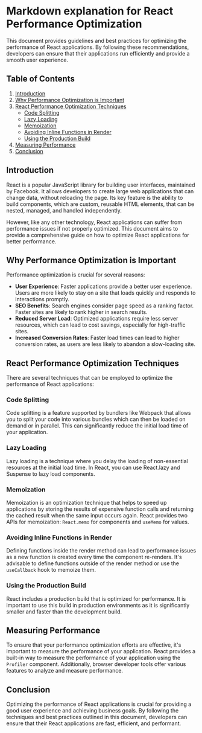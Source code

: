 # Markdown explanation for React Performance Optimization

This document provides guidelines and best practices for optimizing the performance of React applications. By following these recommendations, developers can ensure that their applications run efficiently and provide a smooth user experience.

## Table of Contents

1. [Introduction](#introduction)
2. [Why Performance Optimization is Important](#why-performance-optimization-is-important)
3. [React Performance Optimization Techniques](#react-performance-optimization-techniques)
    - [Code Splitting](#code-splitting)
    - [Lazy Loading](#lazy-loading)
    - [Memoization](#memoization)
    - [Avoiding Inline Functions in Render](#avoiding-inline-functions-in-render)
    - [Using the Production Build](#using-the-production-build)
4. [Measuring Performance](#measuring-performance)
5. [Conclusion](#conclusion)

## Introduction

React is a popular JavaScript library for building user interfaces, maintained by Facebook. It allows developers to create large web applications that can change data, without reloading the page. Its key feature is the ability to build components, which are custom, reusable HTML elements, that can be nested, managed, and handled independently.

However, like any other technology, React applications can suffer from performance issues if not properly optimized. This document aims to provide a comprehensive guide on how to optimize React applications for better performance.

## Why Performance Optimization is Important

Performance optimization is crucial for several reasons:

- **User Experience**: Faster applications provide a better user experience. Users are more likely to stay on a site that loads quickly and responds to interactions promptly.
- **SEO Benefits**: Search engines consider page speed as a ranking factor. Faster sites are likely to rank higher in search results.
- **Reduced Server Load**: Optimized applications require less server resources, which can lead to cost savings, especially for high-traffic sites.
- **Increased Conversion Rates**: Faster load times can lead to higher conversion rates, as users are less likely to abandon a slow-loading site.

## React Performance Optimization Techniques

There are several techniques that can be employed to optimize the performance of React applications:

### Code Splitting

Code splitting is a feature supported by bundlers like Webpack that allows you to split your code into various bundles which can then be loaded on demand or in parallel. This can significantly reduce the initial load time of your application.

### Lazy Loading

Lazy loading is a technique where you delay the loading of non-essential resources at the initial load time. In React, you can use React.lazy and Suspense to lazy load components.

### Memoization

Memoization is an optimization technique that helps to speed up applications by storing the results of expensive function calls and returning the cached result when the same input occurs again. React provides two APIs for memoization: `React.memo` for components and `useMemo` for values.

### Avoiding Inline Functions in Render

Defining functions inside the render method can lead to performance issues as a new function is created every time the component re-renders. It's advisable to define functions outside of the render method or use the `useCallback` hook to memoize them.

### Using the Production Build

React includes a production build that is optimized for performance. It is important to use this build in production environments as it is significantly smaller and faster than the development build.

## Measuring Performance

To ensure that your performance optimization efforts are effective, it's important to measure the performance of your application. React provides a built-in way to measure the performance of your application using the `Profiler` component. Additionally, browser developer tools offer various features to analyze and measure performance.

## Conclusion

Optimizing the performance of React applications is crucial for providing a good user experience and achieving business goals. By following the techniques and best practices outlined in this document, developers can ensure that their React applications are fast, efficient, and performant.